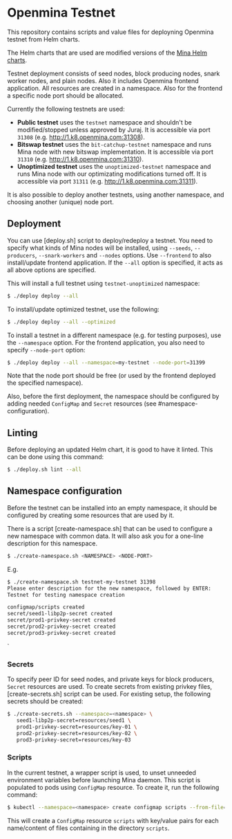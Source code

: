 # Openmina Testnet

This repository contains scripts and value files for deployning Openmina testnet
from Helm charts.

The Helm charts that are used are modified versions of the [Mina Helm
charts](https://github.com/Minaprotocol/mina/tree/develop/helm).

Testnet deployment consists of seed nodes, block producing nodes, snark worker
nodes, and plain nodes. Also it includes Openmina frontend application. All
resources are created in a namespace. Also for the frontend a specific node port
should be allocated.

Currently the following testnets are used:
- **Public testnet** uses the `testnet` namespace and shouldn't be
  modified/stopped unless approved by Juraj. It is accessible via port `31308`
  (e.g. http://1.k8.openmina.com:31308).
- **Bitswap testnet** uses the `bit-catchup-testnet` namespace and runs Mina
  node with new bitswap implementation. It is accessible via port `31310` (e.g.
  http://1.k8.openmina.com:31310).
- **Unoptimized testnet** uses the `unoptimized-testnet` namespace and runs Mina
  node with our optimizating modifications turned off. It is accessible via port
  `31311` (e.g. http://1.k8.openmina.com:31311).

It is also possible to deploy another testnets, using another namespace, and
choosing another (unique) node port.

## Deployment

You can use [deploy.sh] script to deploy/redeploy a testnet. You need to specify
what kinds of Mina nodes will be installed, using `--seeds`, `--producers`,
`--snark-workers` and `--nodes` options. Use `--frontend` to also install/update
frontend application. If the `--all` option is specified, it acts as all above
options are specified.

This will install a full testnet using `testnet-unoptimized` namespace:
``` sh
$ ./deploy deploy --all
```

To install/update optimized testnet, use the following:

``` sh
$ ./deploy deploy --all --optimized
```


To install a testnet in a different namespace (e.g. for testing purposes), use
the `--namespace` option. For the frontend application, you also need to specify
`--node-port` option:

``` sh
$ ./deploy deploy --all --namespace=my-testnet --node-port=31399
```

Note that the node port should be free (or used by the frontend deployed the
specified namespace).

Also, before the first deployment, the namespace should be configured by adding
needed `ConfigMap` and `Secret` resources (see #namespace-configuration).


## Linting

Before deploying an updated Helm chart, it is good to have it linted. This can
be done using this command:

``` sh
$ ./deploy.sh lint --all
```

## Namespace configuration

Before the testnet can be installed into an empty namespace, it should be
configured by creating some resources that are used by it.

There is a script [create-namespace.sh] that can be used to configure a new
namespace with common data. It will also ask you for a one-line description for
this namespace.

``` sh
$ ./create-namespace.sh <NAMESPACE> <NODE-PORT>
```

E.g. 

``` sh
$ ./create-namespace.sh testnet-my-testnet 31398
Please enter description for the new namespace, followed by ENTER:
Testnet for testing namespace creation

configmap/scripts created
secret/seed1-libp2p-secret created
secret/prod1-privkey-secret created
secret/prod2-privkey-secret created
secret/prod3-privkey-secret created
```

`

### Secrets

To specify peer ID for seed nodes, and private keys for block producers,
`Secret` resources are used. To create secrets from existing privkey files,
[create-secrets.sh] script can be used. For existing setup, the following
secrets should be created:

``` sh
$ ./create-secrets.sh --namespace=<namespace> \
   seed1-libp2p-secret=resources/seed1 \
   prod1-privkey-secret=resources/key-01 \
   prod2-privkey-secret=resources/key-02 \
   prod3-privkey-secret=resources/key-03
```

### Scripts

In the current testnet, a wrapper script is used, to unset unneeded environment
variables before launching Mina daemon. This script is populated to pods using
`ConfigMap` resource. To create it, run the following command: 

``` sh
$ kubectl --namespace=<namespace> create configmap scripts --from-file=scripts
```

This will create a `ConfigMap` resource `scripts` with key/value pairs for each
name/content of files containing in the directory `scripts`.
